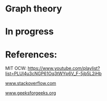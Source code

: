 # Graph theory

# In progress

# References:

MIT OCW:
	https://www.youtube.com/playlist?list=PLUl4u3cNGP61Oq3tWYp6V_F-5jb5L2iHb
	
www.stackoverflow.com

www.geeksforgeeks.org
